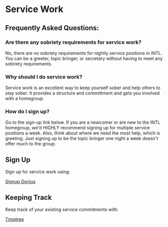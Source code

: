 # Service Work 

## Frequently Asked Questions: 

### Are there any sobriety requirements for service work? 

No, there are no sobriety requirements for nightly service positions in INTL. You can be a greeter, topic bringer, or secretary without having to meet any sobriety requirements. 

### Why should I do service work? 

Service work is an excellent way to keep yourself sober and help others to stay sober. It provides a structure and committment and gets you involved with a homegroup. 

### How do I sign up? 

Go to the sign-up link below. If you are a newcomer or are new to the INTL homegroup, we'd HIGHLY recommend signing up for multiple service positions a week. Also, think about where we need the most help, which is greeting. Just signing up to be the topic bringer one night a week doesn't offer much to the group. 

## Sign Up 

Sign up for service work using: 

[Signup Genius](https://bit.ly/3RKf9UO)

## Keeping Track 

Keep track of your existing service commitments with: 

[Timetree](https://timetreeapp.com/calendars/SRx7BmTyN7Hw)
